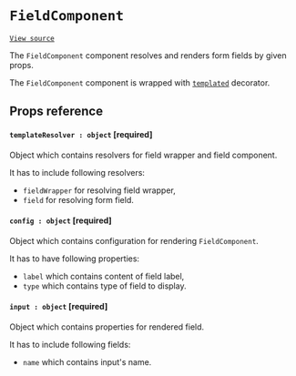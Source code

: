 # `FieldComponent`
[`View source`](../../../../src/page/form/FieldComponent.js)

The `FieldComponent` component resolves and renders form fields by given props.

The `FieldComponent` component is wrapped with [`templated`](../templated.md) decorator.

## Props reference

#### `templateResolver : object` [required]

Object which contains resolvers for field wrapper and field component.

It has to include following resolvers:
- `fieldWrapper` for resolving field wrapper,
- `field` for resolving form field.

#### `config : object` [required]

Object which contains configuration for rendering `FieldComponent`.

It has to have following properties:
- `label` which contains content of field label,
- `type` which contains type of field to display.

#### `input : object` [required]

Object which contains properties for rendered field.

It has to include following fields:
- `name` which contains input's name.
